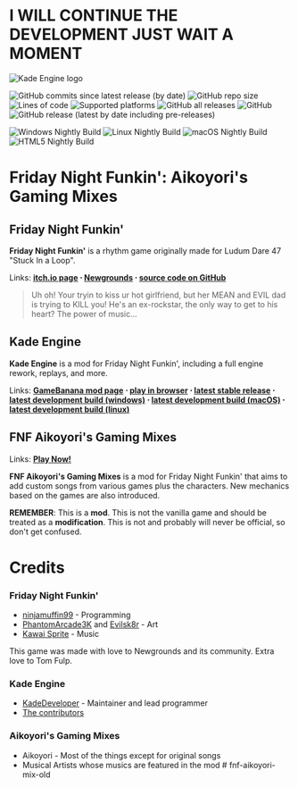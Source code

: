 # I WILL CONTINUE THE DEVELOPMENT JUST WAIT A MOMENT

![Kade Engine logo](https://raw.githubusercontent.com/Aikoyori/FNF-Aikoyori-Gaming-Mixes/master/AikoGamingMixesLogo.png)

![GitHub commits since latest release (by date)](https://img.shields.io/github/commits-since/Aikoyori/FNF-Aikoyori-Gaming-Mixes/latest) ![GitHub repo size](https://img.shields.io/github/repo-size/Aikoyori/FNF-Aikoyori-Gaming-Mixes) ![Lines of code](https://img.shields.io/tokei/lines/github/Aikoyori/FNF-Aikoyori-Gaming-Mixes) ![Supported platforms](https://img.shields.io/badge/supported%20platforms-windows%2C%20macOS%2C%20linux%2C%20html5-blue) ![GitHub all releases](https://img.shields.io/github/downloads/Aikoyori/FNF-Aikoyori-Gaming-Mixes/total) ![GitHub](https://img.shields.io/github/license/Aikoyori/FNF-Aikoyori-Gaming-Mixes) ![GitHub release (latest by date including pre-releases)](https://img.shields.io/github/v/release/Aikoyori/FNF-Aikoyori-Gaming-Mixes?include_prereleases&label=latest%20version) 

![Windows Nightly Build](https://github.com/Aikoyori/FNF-Aikoyori-Gaming-Mixes/actions/workflows/deploy-windows.yml/badge.svg) 
![Linux Nightly Build](https://github.com/Aikoyori/FNF-Aikoyori-Gaming-Mixes/actions/workflows/deploy-linux.yml/badge.svg) 
![macOS Nightly Build](https://github.com/Aikoyori/FNF-Aikoyori-Gaming-Mixes/actions/workflows/deploy-macos.yml/badge.svg) 
![HTML5 Nightly Build](https://github.com/Aikoyori/FNF-Aikoyori-Gaming-Mixes/actions/workflows/deploy-page.yml/badge.svg) 

# Friday Night Funkin': Aikoyori's Gaming Mixes
## Friday Night Funkin'
**Friday Night Funkin'** is a rhythm game originally made for Ludum Dare 47 "Stuck In a Loop".

Links: **[itch.io page](https://ninja-muffin24.itch.io/funkin) ⋅ [Newgrounds](https://www.newgrounds.com/portal/view/770371) ⋅ [source code on GitHub](https://github.com/ninjamuffin99/Funkin)**
> Uh oh! Your tryin to kiss ur hot girlfriend, but her MEAN and EVIL dad is trying to KILL you! He's an ex-rockstar, the only way to get to his heart? The power of music... 

## Kade Engine
**Kade Engine** is a mod for Friday Night Funkin', including a full engine rework, replays, and more.

Links: **[GameBanana mod page](https://gamebanana.com/gamefiles/16761) ⋅ [play in browser](https://funkin.puyo.xyz) ⋅ [latest stable release](https://github.com/KadeDev/Kade-Engine/releases/latest) ⋅ [latest development build (windows)](https://ci.appveyor.com/project/KadeDev/kade-engine-windows/build/artifacts) ⋅ [latest development build (macOS)](https://ci.appveyor.com/project/KadeDev/kade-engine-macos/build/artifacts) ⋅ [latest development build (linux)](https://ci.appveyor.com/project/KadeDev/kade-engine-linux/build/artifacts)**

## FNF Aikoyori's Gaming Mixes
Links: **[Play Now!](https://aikoyori.github.io/FNF-Aikoyori-Gaming-Mixes/)**

**FNF Aikoyori's Gaming Mixes** is a mod for Friday Night Funkin' that aims to add custom songs from various games plus the characters. New mechanics based on the games are also introduced.

**REMEMBER**: This is a **mod**. This is not the vanilla game and should be treated as a **modification**. This is not and probably will never be official, so don't get confused.

# Credits
### Friday Night Funkin'
 - [ninjamuffin99](https://twitter.com/ninja_muffin99) - Programming
 - [PhantomArcade3K](https://twitter.com/phantomarcade3k) and [Evilsk8r](https://twitter.com/evilsk8r) - Art
 - [Kawai Sprite](https://twitter.com/kawaisprite) - Music

This game was made with love to Newgrounds and its community. Extra love to Tom Fulp.
### Kade Engine
- [KadeDeveloper](https://twitter.com/KadeDeveloper) - Maintainer and lead programmer
- [The contributors](https://github.com/KadeDev/Kade-Engine/graphs/contributors)

### Aikoyori's Gaming Mixes
- Aikoyori - Most of the things except for original songs
- Musical Artists whose musics are featured in the mod
#   f n f - a i k o y o r i - m i x - o l d 
 
 